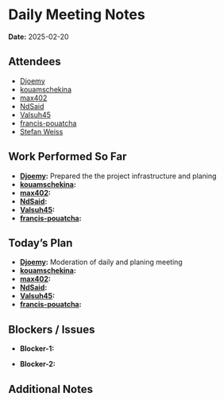# 
# Daily Meeting Notes

**Date:** 2025-02-20

## Attendees
- [Djoemy](https://github.com/Djoemy)
- [kouamschekina](https://github.com/kouamschekina)
- [max402](https://github.com/max402)
- [NdSaid](https://github.com/NdSaid)
- [Valsuh45](https://github.com/Valsuh45)
- [francis-pouatcha](https://github.com/francis-pouatcha)
- [Stefan Weiss](https://github.com/swador)

## Work Performed So Far
- **[Djoemy](https://github.com/Djoemy):** Prepared the the project infrastructure and planing
- **[kouamschekina](https://github.com/kouamschekina):**  
- **[max402](https://github.com/max402):** 
- **[NdSaid](https://github.com/NdSaid):** 
- **[Valsuh45](https://github.com/Valsuh45):** 
- **[francis-pouatcha](https://github.com/francis-pouatcha):** 

## Today’s Plan
- **[Djoemy](https://github.com/Djoemy):** Moderation of daily and planing meeting
- **[kouamschekina](https://github.com/kouamschekina):** 
- **[max402](https://github.com/max402):** 
- **[NdSaid](https://github.com/NdSaid):** 
- **[Valsuh45](https://github.com/Valsuh45):** 
- **[francis-pouatcha](https://github.com/francis-pouatcha):** 

## Blockers / Issues
- **Blocker-1:** 

- **Blocker-2:** 

## Additional Notes
